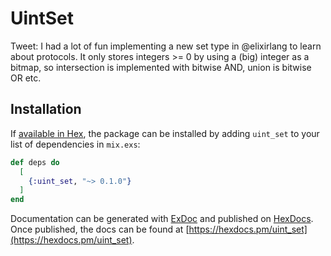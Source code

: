 # UintSet

Tweet: I had a lot of fun implementing a new set type in @elixirlang to learn about protocols. It only stores integers >= 0 by using a (big) integer as a bitmap, so intersection is implemented with bitwise AND, union is bitwise OR etc. 

## Installation

If [available in Hex](https://hex.pm/docs/publish), the package can be installed
by adding `uint_set` to your list of dependencies in `mix.exs`:

```elixir
def deps do
  [
    {:uint_set, "~> 0.1.0"}
  ]
end
```

Documentation can be generated with [ExDoc](https://github.com/elixir-lang/ex_doc)
and published on [HexDocs](https://hexdocs.pm). Once published, the docs can
be found at [https://hexdocs.pm/uint_set](https://hexdocs.pm/uint_set).

